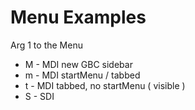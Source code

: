 # Menu Examples

Arg 1 to the Menu

* M - MDI new GBC sidebar
* m - MDI startMenu / tabbed
* t - MDI tabbed, no startMenu ( visible )
* S - SDI
